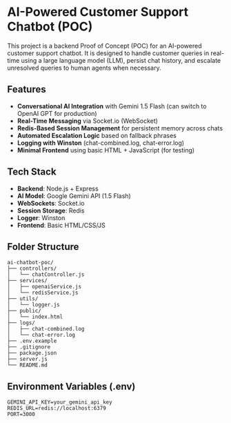 # AI-Powered Customer Support Chatbot (POC)

This project is a backend Proof of Concept (POC) for an AI-powered customer support chatbot. It is designed to handle customer queries in real-time using a large language model (LLM), persist chat history, and escalate unresolved queries to human agents when necessary.

## Features

- **Conversational AI Integration** with Gemini 1.5 Flash (can switch to OpenAI GPT for production)
- **Real-Time Messaging** via Socket.io (WebSocket)
- **Redis-Based Session Management** for persistent memory across chats
- **Automated Escalation Logic** based on fallback phrases
- **Logging with Winston** (chat-combined.log, chat-error.log)
- **Minimal Frontend** using basic HTML + JavaScript (for testing)


## Tech Stack

- **Backend**: Node.js + Express
- **AI Model**: Google Gemini API (1.5 Flash)
- **WebSockets**: Socket.io
- **Session Storage**: Redis
- **Logger**: Winston
- **Frontend**: Basic HTML/CSS/JS

## Folder Structure

```
ai-chatbot-poc/
├── controllers/
│   └── chatController.js
├── services/
│   ├── openaiService.js
│   └── redisService.js
├── utils/
│   └── logger.js
├── public/
│   └── index.html
├── logs/
│   ├── chat-combined.log
│   └── chat-error.log
├── .env.example
├── .gitignore
├── package.json
├── server.js
└── README.md
```


## Environment Variables (.env)

```env
GEMINI_API_KEY=your_gemini_api_key
REDIS_URL=redis://localhost:6379
PORT=3000
```
